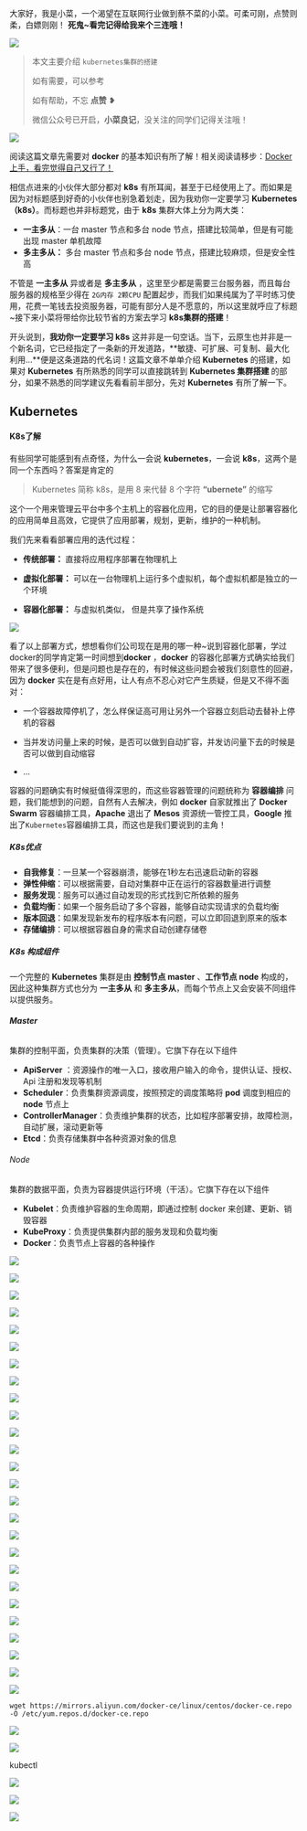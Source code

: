 大家好，我是小菜，一个渴望在互联网行业做到蔡不菜的小菜。可柔可刚，点赞则柔，白嫖则刚！
**死鬼~看完记得给我来个三连哦！**


![](https://gitee.com/cbuc/picture/raw/master/17169c46045528af)


>本文主要介绍 `kubernetes集群的搭建`
>
>如有需要，可以参考
>
>如有帮助，不忘 **点赞** ❥
>
>
>微信公众号已开启，**小菜良记**，没关注的同学们记得关注哦！

![](https://gitee.com/cbuc/picture/raw/master/17169c46045528af)

阅读这篇文章先需要对 **docker** 的基本知识有所了解！相关阅读请移步：[Docker上手，看完觉得自己又行了！](https://mp.weixin.qq.com/s/BViQO6ZBZJ0VTsgi3HZeSw)

相信点进来的小伙伴大部分都对 **k8s** 有所耳闻，甚至于已经使用上了。而如果是因为对标题感到好奇的小伙伴也别急着划走，因为我劝你一定要学习 **Kubernetes（k8s）**。而标题也并非标题党，由于 **k8s** 集群大体上分为两大类：

- **一主多从**：一台 master 节点和多台 node 节点，搭建比较简单，但是有可能出现 master 单机故障
- **多主多从：** 多台 master 节点和多台 node 节点，搭建比较麻烦，但是安全性高

不管是 **一主多从** 异或者是 **多主多从** ，这里至少都是需要三台服务器，而且每台服务器的规格至少得在 `2G内存 2颗CPU` 配置起步，而我们如果纯属为了平时练习使用，花费一笔钱去投资服务器，可能有部分人是不愿意的，所以这里就呼应了标题~接下来小菜将带给你比较节省的方案去学习 **k8s集群的搭建**！

开头说到，**我劝你一定要学习 k8s** 这并非是一句空话。当下，云原生也并非是一个新名词，它已经指定了一条新的开发道路，**敏捷、可扩展、可复制、最大化利用...**便是这条道路的代名词！这篇文章不单单介绍 **Kubernetes** 的搭建，如果对 **Kubernetes** 有所熟悉的同学可以直接跳转到 **Kubernetes 集群搭建** 的部分，如果不熟悉的同学建议先看看前半部分，先对 **Kubernetes** 有所了解一下。

## Kubernetes

#### K8s了解

有些同学可能感到有点奇怪，为什么一会说 **kubernetes**，一会说 **k8s**，这两个是同一个东西吗？答案是肯定的

> Kubernetes 简称 k8s，是用 8 来代替 8 个字符 **“ubernete”**  的缩写

这个一个用来管理云平台中多个主机上的容器化应用，它的目的便是让部署容器化的应用简单且高效，它提供了应用部署，规划，更新，维护的一种机制。

我们先来看看部署应用的迭代过程：

- **传统部署：** 直接将应用程序部署在物理机上

- **虚拟化部署：** 可以在一台物理机上运行多个虚拟机，每个虚拟机都是独立的一个环境
- **容器化部署：** 与虚拟机类似， 但是共享了操作系统

![](https://i.loli.net/2021/04/09/5JgQibPtBXMjEno.png)

看了以上部署方式，想想看你们公司现在是用的哪一种~说到容器化部署，学过docker的同学肯定第一时间想到**docker** ，**docker** 的容器化部署方式确实给我们带来了很多便利，但是问题也是存在的，有时候这些问题会被我们刻意性的回避，因为 **docker** 实在是有点好用，让人有点不忍心对它产生质疑，但是又不得不面对：

- 一个容器故障停机了，怎么样保证高可用让另外一个容器立刻启动去替补上停机的容器

- 当并发访问量上来的时候，是否可以做到自动扩容，并发访问量下去的时候是否可以做到自动缩容
- ...

容器的问题确实有时候挺值得深思的，而这些容器管理的问题统称为 **容器编排** 问题，我们能想到的问题，自然有人去解决，例如 **docker** 自家就推出了 **Docker Swarm** 容器编排工具，**Apache** 退出了 **Mesos** 资源统一管控工具，**Google** 推出了`Kubernetes`容器编排工具，而这也是我们要说到的主角！

##### K8s优点

- **自我修复**：一旦某一个容器崩溃，能够在1秒左右迅速启动新的容器
- **弹性伸缩**：可以根据需要，自动对集群中正在运行的容器数量进行调整
- **服务发现**：服务可以通过自动发现的形式找到它所依赖的服务
- **负载均衡**：如果一个服务启动了多个容器，能够自动实现请求的负载均衡
- **版本回退**：如果发现新发布的程序版本有问题，可以立即回退到原来的版本
- **存储编排**：可以根据容器自身的需求自动创建存储卷



##### K8s 构成组件

一个完整的 **Kubernetes** 集群是由 **控制节点 master** 、**工作节点 node** 构成的，因此这种集群方式也分为 **一主多从** 和 **多主多从**，而每个节点上又会安装不同组件以提供服务。

###### **Master**

集群的控制平面，负责集群的决策（管理）。它旗下存在以下组件

- **ApiServer** ：资源操作的唯一入口，接收用户输入的命令，提供认证、授权、Api 注册和发现等机制
- **Scheduler**：负责集群资源调度，按照预定的调度策略将 **pod** 调度到相应的 **node** 节点上
- **ControllerManager**：负责维护集群的状态，比如程序部署安排，故障检测，自动扩展，滚动更新等
- **Etcd**：负责存储集群中各种资源对象的信息

###### Node

集群的数据平面，负责为容器提供运行环境（干活）。它旗下存在以下组件

- **Kubelet**：负责维护容器的生命周期，即通过控制 docker 来创建、更新、销毁容器
- **KubeProxy**：负责提供集群内部的服务发现和负载均衡
- **Docker**：负责节点上容器的各种操作









![](https://gitee.com/cbuc/picture/raw/master/typora/20210406225042.png)

![](https://gitee.com/cbuc/picture/raw/master/typora/20210406225104.png)

![](https://gitee.com/cbuc/picture/raw/master/typora/20210406225113.png)

![](https://gitee.com/cbuc/picture/raw/master/typora/20210406225127.png)

![](https://gitee.com/cbuc/picture/raw/master/typora/20210406225139.png)

![](https://gitee.com/cbuc/picture/raw/master/typora/20210406225148.png)

![](https://gitee.com/cbuc/picture/raw/master/typora/20210406225159.png)

![](https://gitee.com/cbuc/picture/raw/master/typora/20210406225209.png)

![](https://gitee.com/cbuc/picture/raw/master/typora/20210406225217.png)

![](https://gitee.com/cbuc/picture/raw/master/typora/20210406225227.png)

![](https://gitee.com/cbuc/picture/raw/master/typora/20210406225239.png)

![](https://gitee.com/cbuc/picture/raw/master/typora/20210406225255.png)

![](https://gitee.com/cbuc/picture/raw/master/typora/20210407001347.png)

![](https://gitee.com/cbuc/picture/raw/master/typora/20210407001347.png)

![](https://gitee.com/cbuc/picture/raw/master/typora/20210407001347.png)









![](https://gitee.com/cbuc/picture/raw/master/typora/20210407001347.png)

![](https://gitee.com/cbuc/picture/raw/master/typora/20210407001347.png)

![](https://gitee.com/cbuc/picture/raw/master/typora/20210407001347.png)

![](https://gitee.com/cbuc/picture/raw/master/typora/20210406224402.png)

![](https://gitee.com/cbuc/picture/raw/master/typora/20210406224544.png)

![](https://gitee.com/cbuc/picture/raw/master/typora/20210406224700.png)

![](https://gitee.com/cbuc/picture/raw/master/typora/20210406224745.png)

![](https://gitee.com/cbuc/picture/raw/master/typora/20210406224857.png)

![](https://gitee.com/cbuc/picture/raw/master/typora/20210406224917.png)





![](https://gitee.com/cbuc/picture/raw/master/typora/20210406231337.png)

![](https://gitee.com/cbuc/picture/raw/master/typora/20210406231544.png)





```shell
wget https://mirrors.aliyun.com/docker-ce/linux/centos/docker-ce.repo -O /etc/yum.repos.d/docker-ce.repo
```

![](https://gitee.com/cbuc/picture/raw/master/typora/20210406232018.png)

![](https://gitee.com/cbuc/picture/raw/master/typora/20210406232055.png)





kubectl 

![](https://gitee.com/cbuc/picture/raw/master/typora/20210406234940.png)







![](https://gitee.com/cbuc/picture/raw/master/typora/20210407000601.png)

![](https://gitee.com/cbuc/picture/raw/master/typora/20210407000758.png)